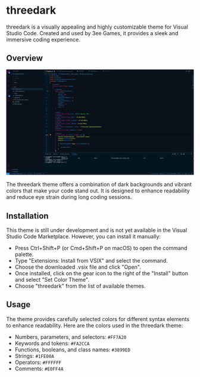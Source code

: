 # threedark

threedark is a visually appealing and highly customizable theme for Visual Studio Code. Created and used by 3ee Games, it provides a sleek and immersive coding experience.

## Overview

![threedark screenshot](https://github.com/3ee-Games/three-dark/blob/main/docs/threedark.png)

The threedark theme offers a combination of dark backgrounds and vibrant colors that make your code stand out. It is designed to enhance readability and reduce eye strain during long coding sessions.

## Installation

This theme is still under development and is not yet available in the Visual Studio Code Marketplace. However, you can install it manually:

- Press Ctrl+Shift+P (or Cmd+Shift+P on macOS) to open the command palette.
- Type "Extensions: Install from VSIX" and select the command.
- Choose the downloaded .vsix file and click "Open".
- Once installed, click on the gear icon to the right of the "Install" button and select "Set Color Theme".
- Choose "threedark" from the list of available themes.

## Usage

The theme provides carefully selected colors for different syntax elements to enhance readability. Here are the colors used in the threedark theme:

- Numbers, parameters, and selectors: `#FF7A20`
- Keywords and tokens: `#FA2CCA`
- Functions, booleans, and class names: `#3899ED`
- Strings: `#1FE00A`
- Operators: `#FFFFFF`
- Comments: `#E0FF4A`